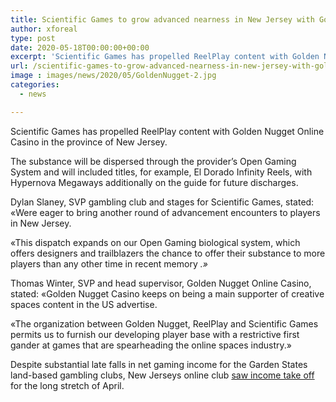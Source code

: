 ```yaml
---
title: Scientific Games to grow advanced nearness in New Jersey with Golden Nugget
author: xforeal 
type: post
date: 2020-05-18T00:00:00+00:00
excerpt: 'Scientific Games has propelled ReelPlay content with Golden Nugget Online Casino in the province of New Jersey '
url: /scientific-games-to-grow-advanced-nearness-in-new-jersey-with-golden-nugget/
image : images/news/2020/05/GoldenNugget-2.jpg
categories:
  - news

---
```

Scientific Games has propelled ReelPlay content with Golden Nugget Online Casino in the province of New Jersey. 

The substance will be dispersed through the provider&#8217;s Open Gaming System and will included titles, for example, El Dorado Infinity Reels, with Hypernova Megaways additionally on the guide for future discharges. 

Dylan Slaney, SVP gambling club and stages for Scientific Games, stated: &#171;Were eager to bring another round of advancement encounters to players in New Jersey. 

&#171;This dispatch expands on our Open Gaming biological system, which offers designers and trailblazers the chance to offer their substance to more players than any other time in recent memory _.&#187;_ 

Thomas Winter, SVP and head supervisor, Golden Nugget Online Casino, stated: &#171;Golden Nugget Casino keeps on being a main supporter of creative spaces content in the US advertise. 

&#171;The organization between Golden Nugget, ReelPlay and Scientific Games permits us to furnish our developing player base with a restrictive first gander at games that are spearheading the online spaces industry.&#187; 

Despite substantial late falls in net gaming income for the Garden States land-based gambling clubs, New Jerseys online club <a href="https://gamingamerica.com/news/538/analysis-new-jersey-online-gains-send-clear-message-to-us-gaming-industry" rel="noopener noreferrer" target="_blank">saw income take off </a> for the long stretch of April.